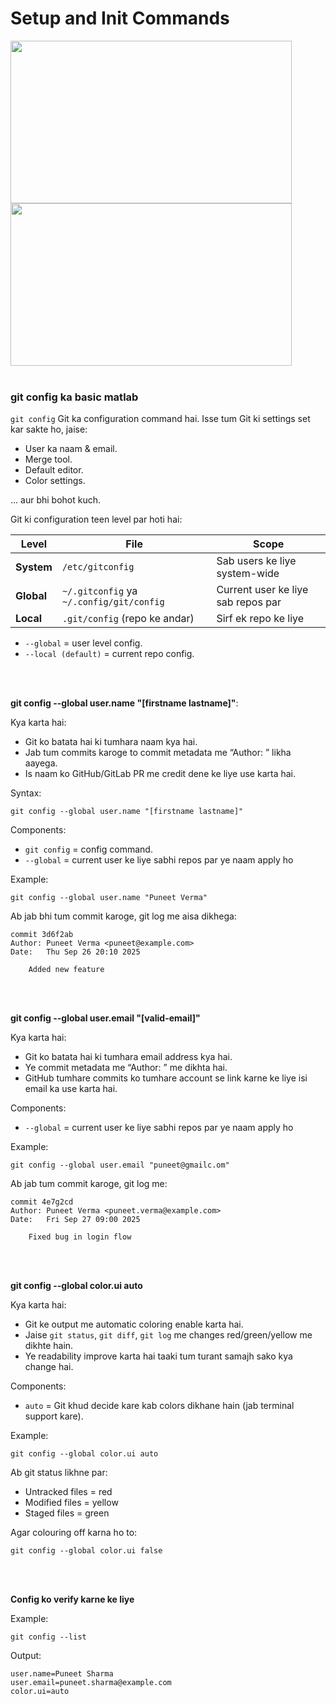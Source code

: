 # Setup and Init Commands

<img src="https://drive.google.com/uc?export=view&id=1gUI3n-7BQSNMTHKSh51GY_AqqRp1pkBL" width="450" height="260">

<img src="https://drive.google.com/uc?export=view&id=1Qg9945w--E7mbVdDzlEh3FvweDE-kWO4" width="450" height="260">

<br>
<br>

### git config ka basic matlab

```git config``` Git ka configuration command hai. Isse tum Git ki settings set kar sakte ho, jaise:
- User ka naam & email.
- Merge tool.
- Default editor.
- Color settings.

… aur bhi bohot kuch.

Git ki configuration teen level par hoti hai:

| Level      | File                                     | Scope                              |
| ---------- | ---------------------------------------- | ---------------------------------- |
| **System** | `/etc/gitconfig`                         | Sab users ke liye system-wide      |
| **Global** | `~/.gitconfig` ya `~/.config/git/config` | Current user ke liye sab repos par |
| **Local**  | `.git/config` (repo ke andar)            | Sirf ek repo ke liye               |

- ```--global``` = user level config.
- ```--local (default)``` = current repo config.

<br>
<br>

**git config --global user.name "[firstname lastname]"**:

Kya karta hai:
- Git ko batata hai ki tumhara naam kya hai.
- Jab tum commits karoge to commit metadata me “Author: <naam>” likha aayega.
- Is naam ko GitHub/GitLab PR me credit dene ke liye use karta hai.

Syntax:
```
git config --global user.name "[firstname lastname]"
```

Components:
- ```git config``` = config command.
- ```--global``` = current user ke liye sabhi repos par ye naam apply ho

Example:
```
git config --global user.name "Puneet Verma"
```

Ab jab bhi tum commit karoge, git log me aisa dikhega:
```
commit 3d6f2ab
Author: Puneet Verma <puneet@example.com>
Date:   Thu Sep 26 20:10 2025

    Added new feature
```

<br>
<br>

**git config --global user.email "[valid-email]"**

Kya karta hai:
- Git ko batata hai ki tumhara email address kya hai.
- Ye commit metadata me “Author: <email>” me dikhta hai.
- GitHub tumhare commits ko tumhare account se link karne ke liye isi email ka use karta hai.

Components:
- ```--global``` = current user ke liye sabhi repos par ye naam apply ho

Example:
```
git config --global user.email "puneet@gmailc.om"
```

Ab jab tum commit karoge, git log me:
```
commit 4e7g2cd
Author: Puneet Verma <puneet.verma@example.com>
Date:   Fri Sep 27 09:00 2025

    Fixed bug in login flow
```

<br>
<br>

**git config --global color.ui auto**

Kya karta hai:
- Git ke output me automatic coloring enable karta hai.
- Jaise ```git status```, ```git diff```, ```git log``` me changes red/green/yellow me dikhte hain.
- Ye readability improve karta hai taaki tum turant samajh sako kya change hai.

Components:
- ```auto``` = Git khud decide kare kab colors dikhane hain (jab terminal support kare).

Example:
```
git config --global color.ui auto
```

Ab git status likhne par:
- Untracked files = red
- Modified files = yellow
- Staged files = green

Agar colouring off karna ho to:
```
git config --global color.ui false
```

<br>
<br>

**Config ko verify karne ke liye**

Example:
```
git config --list
```

Output:
```
user.name=Puneet Sharma
user.email=puneet.sharma@example.com
color.ui=auto
```
